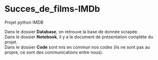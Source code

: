 # Succes_de_films-IMDb
Projet python IMDB

Dans le dossier **Database**, on retrouve la base de donnée scrapée.\
Dans le dossier **Notebook**, il y a le document de présentation complète du projet.\
Dans le dossier **Code** sont mis en commun nos codes (ils ne sont pas au propre, ce sont des communications entre nous).
